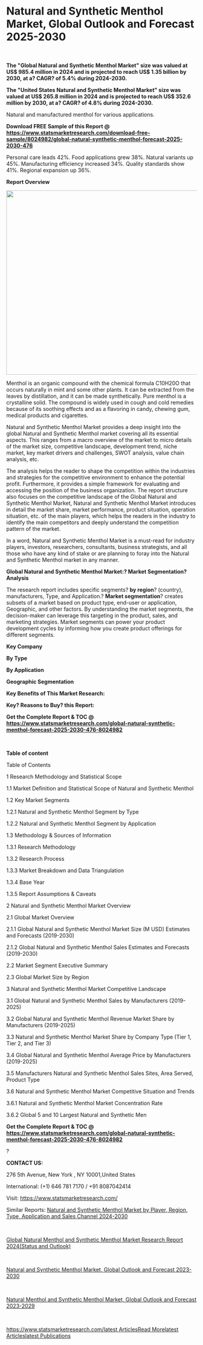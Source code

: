 <h1>Natural and Synthetic Menthol Market, Global Outlook and Forecast 2025-2030</h1><br/><p><strong>The "Global Natural and Synthetic Menthol Market" size was valued at US$ 985.4 million in 2024 and is projected to reach US$ 1.35 billion by 2030, at a? <strong>CAGR</strong>? of 5.4% during 2024-2030.</strong></p>
 
 
 
 <p><strong>The "United States Natural and Synthetic Menthol Market" size was valued at US$ 265.8 million in 2024 and is projected to reach US$ 352.6 million by 2030, at a? <strong>CAGR</strong>? of 4.8% during 2024-2030.</strong></p>
 
 
 
 <p>Natural and manufactured menthol for various applications.</p>
 
 
 
 <p><strong>Download FREE Sample of this Report @ <a href="https://www.statsmarketresearch.com/download-free-sample/8024982/global-natural-synthetic-menthol-forecast-2025-2030-476">https://www.statsmarketresearch.com/download-free-sample/8024982/global-natural-synthetic-menthol-forecast-2025-2030-476</a></strong></p>
 
 
 
 <p>Personal care leads 42%. Food applications grew 38%. Natural variants up 45%. Manufacturing efficiency increased 34%. Quality standards show 41%. Regional expansion up 36%.</p>
 
 
 
 <p><strong>Report Overview</strong></p>
 
 
 
 <p><img alt="" src="https://www.grandresearchstore.com/assets/report-images/NaturalandSyntheticMenthol.png" style="width: 731px; height: 487px;" /></p>
 
 
 
 <p>Menthol is an organic compound with the chemical formula C10H20O that occurs naturally in mint and some other plants. It can be extracted from the leaves by distillation, and it can be made synthetically. Pure menthol is a crystalline solid. The compound is widely used in cough and cold remedies because of its soothing effects and as a flavoring in candy, chewing gum, medical products and cigarettes.</p>
 
 
 
 <p>Natural and Synthetic Menthol Market provides a deep insight into the global Natural and Synthetic Menthol market covering all its essential aspects. This ranges from a macro overview of the market to micro details of the market size, competitive landscape, development trend, niche market, key market drivers and challenges, SWOT analysis, value chain analysis, etc.</p>
 
 
 
 <p>The analysis helps the reader to shape the competition within the industries and strategies for the competitive environment to enhance the potential profit. Furthermore, it provides a simple framework for evaluating and accessing the position of the business organization. The report structure also focuses on the competitive landscape of the Global Natural and Synthetic Menthol Market, Natural and Synthetic Menthol Market introduces in detail the market share, market performance, product situation, operation situation, etc. of the main players, which helps the readers in the industry to identify the main competitors and deeply understand the competition pattern of the market.</p>
 
 
 
 <p>In a word, Natural and Synthetic Menthol Market is a must-read for industry players, investors, researchers, consultants, business strategists, and all those who have any kind of stake or are planning to foray into the Natural and Synthetic Menthol market in any manner.</p>
 
 
 
 <p><strong>Global Natural and Synthetic Menthol Market:? Market Segmentation? Analysis</strong></p>
 
 
 
 <p>The research report includes specific segments? <strong>by region</strong>? (country), manufacturers, Type, and Application.? <strong>Market segmentation</strong>? creates subsets of a market based on product type, end-user or application, Geographic, and other factors. By understanding the market segments, the decision-maker can leverage this targeting in the product, sales, and marketing strategies. Market segments can power your product development cycles by informing how you create product offerings for different segments.</p>
 
 
 
 <p><strong>Key Company</strong></p>
 
 
 
 <p><strong>By Type</strong></p>
 
 
 
 <p><strong><strong>By Application</strong></strong></p>
 
 
 
 <p><strong>Geographic Segmentation</strong></p>
 
 
 
 <p><strong>Key Benefits of This Market Research:</strong></p>
 
 
 
 <p><strong>Key? <strong>Reasons to Buy</strong>? this Report:</strong></p>
 
 
 
 <div><b>Get the Complete Report & TOC @ <a href="https://www.statsmarketresearch.com/global-natural-synthetic-menthol-forecast-2025-2030-476-8024982">https://www.statsmarketresearch.com/global-natural-synthetic-menthol-forecast-2025-2030-476-8024982</a></b></div>
 
 
 
 <p><br />
 
 <b>Table of content</b></p>
 
 
 
 <p>Table of Contents<br />
 
 1 Research Methodology and Statistical Scope<br />
 
 1.1 Market Definition and Statistical Scope of Natural and Synthetic Menthol<br />
 
 1.2 Key Market Segments<br />
 
 1.2.1 Natural and Synthetic Menthol Segment by Type<br />
 
 1.2.2 Natural and Synthetic Menthol Segment by Application<br />
 
 1.3 Methodology & Sources of Information<br />
 
 1.3.1 Research Methodology<br />
 
 1.3.2 Research Process<br />
 
 1.3.3 Market Breakdown and Data Triangulation<br />
 
 1.3.4 Base Year<br />
 
 1.3.5 Report Assumptions & Caveats<br />
 
 2 Natural and Synthetic Menthol Market Overview<br />
 
 2.1 Global Market Overview<br />
 
 2.1.1 Global Natural and Synthetic Menthol Market Size (M USD) Estimates and Forecasts (2019-2030)<br />
 
 2.1.2 Global Natural and Synthetic Menthol Sales Estimates and Forecasts (2019-2030)<br />
 
 2.2 Market Segment Executive Summary<br />
 
 2.3 Global Market Size by Region<br />
 
 3 Natural and Synthetic Menthol Market Competitive Landscape<br />
 
 3.1 Global Natural and Synthetic Menthol Sales by Manufacturers (2019-2025)<br />
 
 3.2 Global Natural and Synthetic Menthol Revenue Market Share by Manufacturers (2019-2025)<br />
 
 3.3 Natural and Synthetic Menthol Market Share by Company Type (Tier 1, Tier 2, and Tier 3)<br />
 
 3.4 Global Natural and Synthetic Menthol Average Price by Manufacturers (2019-2025)<br />
 
 3.5 Manufacturers Natural and Synthetic Menthol Sales Sites, Area Served, Product Type<br />
 
 3.6 Natural and Synthetic Menthol Market Competitive Situation and Trends<br />
 
 3.6.1 Natural and Synthetic Menthol Market Concentration Rate<br />
 
 3.6.2 Global 5 and 10 Largest Natural and Synthetic Men</p>
 
 
 
 <div><b>Get the Complete Report & TOC @ <a href="https://www.statsmarketresearch.com/global-natural-synthetic-menthol-forecast-2025-2030-476-8024982">https://www.statsmarketresearch.com/global-natural-synthetic-menthol-forecast-2025-2030-476-8024982</a></b></div>
 
 
 
 <p>? </p>
 
 
 
 <p><b>CONTACT US:</b><br />
 
 276 5th Avenue, New York , NY 10001,United States<br />
 
 International: (+1) 646 781 7170 / +91 8087042414<br />
 
 Visit: <a href="https://www.statsmarketresearch.com/">https://www.statsmarketresearch.com/</a><br />
 
 Similar Reports: <a href="https://www.statsmarketresearch.com/global-natural-synthetic-menthol-forecast-2025-2030-476-8024982">Natural and Synthetic Menthol Market by Player, Region, Type, Application and Sales Channel 2024-2030</a><br />
 
 <br />
 
 <a href="https://www.statsmarketresearch.com/global-natural-synthetic-menthol-forecast-2025-2030-476-8024982">Global Natural Menthol and Synthetic Menthol Market Research Report 2024(Status and Outlook)</a><br />
 
 <br />
 
 <a href="https://www.statsmarketresearch.com/global-natural-synthetic-menthol-forecast-2025-2030-476-8024982">Natural and Synthetic Menthol Market, Global Outlook and Forecast 2023-2030</a><br />
 
 <br />
 
 <a href="https://www.statsmarketresearch.com/global-natural-synthetic-menthol-forecast-2025-2030-476-8024982">Natural Menthol and Synthetic Menthol Market, Global Outlook and Forecast 2023-2029</a><br />
 
 <br />
 
 <a href="https://gyeongbokgung.com">https://www.statsmarketresearch.com/</a><a href="https://hallyeomaritime.com">latest Articles</a><a href="https://jingwansa.com">Read More</a><a href="https://nguoiviet.jp/">latest Articles</a><a href="https://www.intelmarketresearch.com/">latest Publications</a></p>